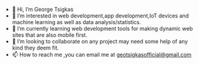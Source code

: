 - 👋 Hi, I’m George Tsigkas
- 👀 I’m interested in web development,app development,IoT devices and machine learning as well as data analysis/statistics.
- 🌱 I’m currently learning web development tools for making dynamic web sites that are also mobile first.
- 💞️ I’m looking to collaborate on any project may need some help of any kind they deem fit.
- 📫 How to reach me ,you can email me at geotsigkasofficial@gmail.com

<!---
OperaDevelop07/OperaDevelop07 is a ✨ special ✨ repository because its `README.md` (this file) appears on your GitHub profile.
You can click the Preview link to take a look at your changes.
--->
